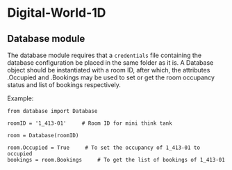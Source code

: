# Digital-World-1D

## Database module

The database module requires that a `credentials` file containing the database configuration be placed in the same folder as it is.
A Database object should be instantiated with a room ID, after which, the attributes .Occupied and .Bookings may be used to set or get the room occupancy status and list of bookings respectively.

Example:

```
from database import Database

roomID = '1_413-01'     # Room ID for mini think tank

room = Database(roomID)

room.Occupied = True     # To set the occupancy of 1_413-01 to occupied
bookings = room.Bookings     # To get the list of bookings of 1_413-01
